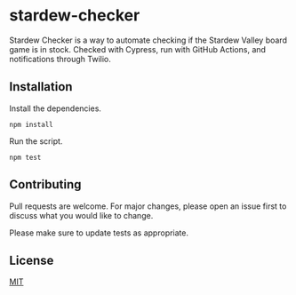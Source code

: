# stardew-checker

Stardew Checker is a way to automate checking if the Stardew Valley board game is in stock. Checked with Cypress, run with GitHub Actions, and notifications through Twilio.

## Installation

Install the dependencies.

`npm install`

Run the script.

`npm test`

## Contributing

Pull requests are welcome. For major changes, please open an issue first to discuss what you would like to change.

Please make sure to update tests as appropriate.

## License

[MIT](https://choosealicense.com/licenses/mit/)